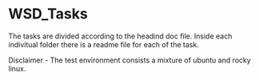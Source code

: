 # WSD_Tasks

The tasks are divided according to the headind doc file. Inside each indivitual folder there is a readme file for each of the task.

Disclaimer - The test environment consists a mixture of ubuntu and rocky linux.
